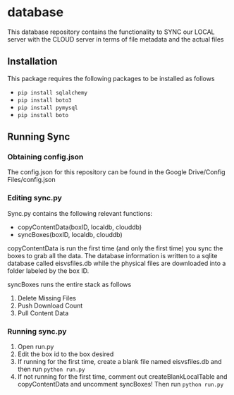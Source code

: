 # database

This database repository contains the functionality to SYNC our LOCAL server with the CLOUD server in terms of file metadata and the actual files

## Installation
This package requires the following packages to be installed as follows
* `pip install sqlalchemy`
* `pip install boto3`
* `pip install pymysql`
* `pip install boto`


## Running Sync

### Obtaining config.json
The config.json for this repository can be found in the Google Drive/Config Files/config.json

### Editing sync.py
Sync.py contains the following relevant functions:
* copyContentData(boxID, localdb, clouddb)
* syncBoxes(boxID, localdb, clouddb)

copyContentData is run the first time (and only the first time) you sync the boxes to grab all the data. The database information is written to a sqlite database called eisvsfiles.db while the physical files are downloaded into a folder labeled by the box ID.

syncBoxes runs the entire stack as follows
1. Delete Missing Files
2. Push Download Count
3. Pull Content Data

### Running sync.py
1. Open run.py
2. Edit the box id to the box desired
3. If running for the first time, create a blank file named eisvsfiles.db and then run  `python run.py`
4. If not running for the first time, comment out createBlankLocalTable and copyContentData and uncomment syncBoxes! Then run
`python run.py`

